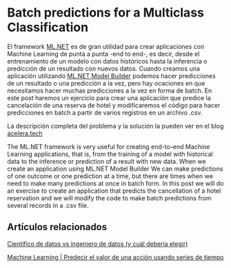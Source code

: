 # Batch predictions for a Multiclass Classification

El framework [ML.NET](https://dotnet.microsoft.com/apps/machinelearning-ai/ml-dotnet) es de gran utilidad para crear aplicaciones con Machine Learning de punta a punta -end to end-, 
es decir, desde el entrenamiento de un modelo con datos históricos hasta la inferencia o predicción de un resultado con nuevos datos. 
Cuando creamos una aplicación utilizando [ML.NET Model Builder](https://dotnet.microsoft.com/apps/machinelearning-ai/ml-dotnet/model-builder) 
podemos hacer predicciones de un resultado o una predicción a la vez, pero hay ocaciones en que necesitamos hacer muchas predicciones a la vez en forma de batch. En este post haremos un ejercicio para crear una aplicación que predice la cancelación de una reserva de hotel y modificaremos el código para hacer predicciones en batch a partir de varios registros en un archivo .csv.

La descripción completa del problema y la solución la pueden ver en el blog [acelera.tech](https://acelera.tech/2020/09/17/machine-learning-como-hacer-predicciones-en-batch-usando-ml-net/)

The ML.NET framework is very useful for creating end-to-end Machine Learning applications,
that is, from the training of a model with historical data to the inference or prediction of a result with new data.
When we create an application using ML.NET Model Builder
We can make predictions of one outcome or one prediction at a time, but there are times when we need to make many predictions at once in batch form. In this post we will do an exercise to create an application that predicts the cancellation of a hotel reservation and we will modify the code to make batch predictions from several records in a .csv file.

## Artículos relacionados
[Científico de datos vs ingeniero de datos (y cuál debería elegir)](https://acelera.tech/2021/05/02/cientifico-de-datos-vs-ingeniero-de-datos-y-cual-deberia-elegir/)

[Machine Learning | Predecir el valor de una acción usando series de tiempo](https://acelera.tech/2020/11/26/machine-learning-predecir-el-valor-de-una-accion-usando-series-de-tiempo/)
